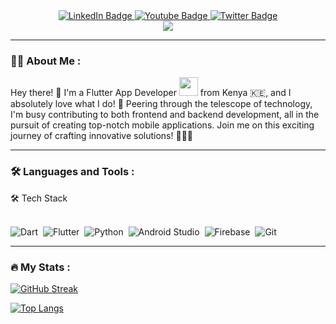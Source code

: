 <div id="badges" align="center">
  <a href="https://www.linkedin.com/in/eiji-otieno-62595b276">
    <img src="https://img.shields.io/badge/LinkedIn-blue?style=for-the-badge&logo=linkedin&logoColor=white" alt="LinkedIn Badge"/>
  </a>
  <a href="https://www.youtube.com/channel/UCLNrYarXe-whi6PCyp7lIjw">
    <img src="https://img.shields.io/badge/YouTube-red?style=for-the-badge&logo=youtube&logoColor=white" alt="Youtube Badge"/>
  </a>
  <a href="https://twitter.com/_eijiotieno?t=2z3upSmHWoxyUrq3uASA3w&s=09">
    <img src="https://img.shields.io/badge/Twitter-blue?style=for-the-badge&logo=twitter&logoColor=white" alt="Twitter Badge"/>
  </a>
</div>

<div align="center">
<img src="https://komarev.com/ghpvc/?username=eijiotieno-official&style=flat-square&color=blue" align="center"/>
</div>

---

### 👨‍💻 About Me :

Hey there! 👋 I'm a Flutter App Developer <img src="https://media.giphy.com/media/WUlplcMpOCEmTGBtBW/giphy.gif" width="30"> from Kenya 🇰🇪, and I absolutely love what I do! 🚀 Peering through the telescope of technology, I'm busy contributing to both frontend and backend development, all in the pursuit of creating top-notch mobile applications. Join me on this exciting journey of crafting innovative solutions! 👨‍💻📱 

---

### :hammer_and_wrench: Languages and Tools :
🛠 Tech Stack
<br/>
<br/>

![Dart](https://img.shields.io/badge/dart-%230175C2.svg?style=for-the-badge&logo=dart&logoColor=white)&nbsp;
![Flutter](https://img.shields.io/badge/Flutter-%2302569B.svg?style=for-the-badge&logo=Flutter&logoColor=white)&nbsp;
![Python](https://img.shields.io/badge/Python-3776AB?style=for-the-badge&logo=python&logoColor=white)&nbsp;
![Android Studio](https://img.shields.io/badge/Android%20Studio-3DDC84.svg?style=for-the-badge&logo=android-studio&logoColor=white)&nbsp;
![Firebase](https://img.shields.io/badge/firebase-%23039BE5.svg?style=for-the-badge&logo=firebase)&nbsp;
![Git](https://img.shields.io/badge/-Git-05122A?style=flat&logo=git)&nbsp;

---

### :fire: My Stats :

[![GitHub Streak](http://github-readme-streak-stats.herokuapp.com?user=eijiotieno-official&theme=dark&background=000000)](https://git.io/streak-stats)

[![Top Langs](https://github-readme-stats.vercel.app/api/top-langs/?username=eijiotieno-official&layout=compact&theme=vision-friendly-dark)](https://github.com/anuraghazra/github-readme-stats)
